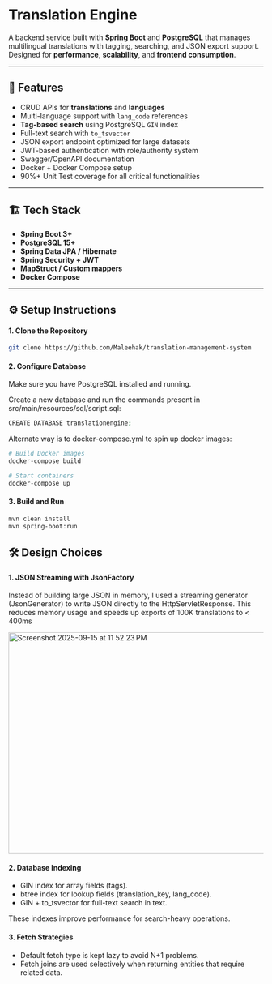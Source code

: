 # Translation Engine

A backend service built with **Spring Boot** and **PostgreSQL** that manages multilingual translations with tagging, searching, and JSON export support.  
Designed for **performance**, **scalability**, and **frontend consumption**.

---

## 🚀 Features
- CRUD APIs for **translations** and **languages**
- Multi-language support with `lang_code` references
- **Tag-based search** using PostgreSQL `GIN` index
- Full-text search with `to_tsvector`
- JSON export endpoint optimized for large datasets
- JWT-based authentication with role/authority system
- Swagger/OpenAPI documentation
- Docker + Docker Compose setup
- 90%+ Unit Test coverage for all critical functionalities

---

## 🏗️ Tech Stack
- **Spring Boot 3+**
- **PostgreSQL 15+**
- **Spring Data JPA / Hibernate**
- **Spring Security + JWT**
- **MapStruct / Custom mappers**
- **Docker Compose**

---

## ⚙️ Setup Instructions

#### 1. Clone the Repository
```bash
git clone https://github.com/Maleehak/translation-management-system
```



#### 2. Configure Database

Make sure you have PostgreSQL installed and running.

Create a new database and run the commands present in src/main/resources/sql/script.sql:
```bash
CREATE DATABASE translationengine;
```

Alternate way is to docker-compose.yml to spin up docker images:
```bash
# Build Docker images
docker-compose build

# Start containers
docker-compose up
```

#### 3. Build and Run

```bash
mvn clean install
mvn spring-boot:run

```


## 🛠️ Design Choices

#### 1. JSON Streaming with JsonFactory
Instead of building large JSON in memory, I used a streaming generator (JsonGenerator) to write JSON directly to the HttpServletResponse. 
This reduces memory usage and speeds up exports of 100K translations to < 400ms

<img width="844" height="436" alt="Screenshot 2025-09-15 at 11 52 23 PM" src="https://github.com/user-attachments/assets/fa4d3153-fa64-44f0-9a93-0e594fbc7b65" />

#### 2. Database Indexing

- GIN index for array fields (tags).
- btree index for lookup fields (translation_key, lang_code).
- GIN + to_tsvector for full-text search in text.

These indexes improve performance for search-heavy operations.

#### 3. Fetch Strategies

- Default fetch type is kept lazy to avoid N+1 problems.
- Fetch joins are used selectively when returning entities that require related data.










